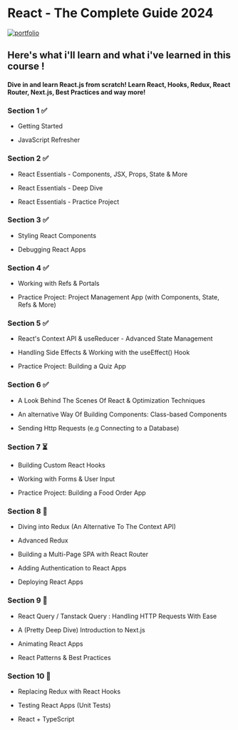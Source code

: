 # React - The Complete Guide 2024

[![portfolio](https://img.shields.io/badge/link_to_the_course-BE32F5?style=for-the-badge&logo=logoColor=white)](https://www.udemy.com/share/101Wby3@oZnoK2b-osysE4rNeuPDgDVZveH__r5au_1GYRN2hdesvg7LAT8TxVl8buknYf53bA==/)

## Here's what i'll learn and what i've learned in this course !

#### Dive in and learn React.js from scratch! Learn React, Hooks, Redux, React Router, Next.js, Best Practices and way more!

### Section 1 ✅

- Getting Started

- JavaScript Refresher

### Section 2 ✅

- React Essentials - Components, JSX, Props, State & More

- React Essentials - Deep Dive

- React Essentials - Practice Project

### Section 3 ✅

- Styling React Components

- Debugging React Apps

### Section 4 ✅

- Working with Refs & Portals

- Practice Project: Project Management App (with Components, State, Refs & More)

### Section 5 ✅

- React's Context API & useReducer - Advanced State Management

- Handling Side Effects & Working with the useEffect() Hook

- Practice Project: Building a Quiz App

### Section 6 ✅

- A Look Behind The Scenes Of React & Optimization Techniques

- An alternative Way Of Building Components: Class-based Components

- Sending Http Requests (e.g Connecting to a Database)

### Section 7 ⏳

- Building Custom React Hooks

- Working with Forms & User Input

- Practice Project: Building a Food Order App

### Section 8 📌

- Diving into Redux (An Alternative To The Context API)

- Advanced Redux

- Building a Multi-Page SPA with React Router

- Adding Authentication to React Apps

- Deploying React Apps

### Section 9 📌

- React Query / Tanstack Query : Handling HTTP Requests With Ease

- A (Pretty Deep Dive) Introduction to Next.js

- Animating React Apps

- React Patterns & Best Practices

### Section 10 📌

- Replacing Redux with React Hooks

- Testing React Apps (Unit Tests)

- React + TypeScript

